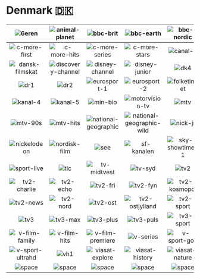 # Denmark 🇩🇰

| ![6eren] | ![animal-planet] | ![bbc-brit] | ![bbc-earth] | ![bbc-nordic] | ![boomerang] |
|:---:|:---:|:---:|:---:|:---:|:---:|
| ![c-more-first] | ![c-more-hits] | ![c-more-series] | ![c-more-stars] | ![canal-9] | ![cartoon-network] |
| ![dansk-filmskat] | ![discovery-channel] | ![disney-channel] | ![disney-junior] | ![dk4] | ![dr-ramasjang] |
| ![dr1] | ![dr2] | ![eurosport-1] | ![eurosport-2] | ![folketinget] | ![investigation-discovery] |
| ![kanal-4] | ![kanal-5] | ![min-bio] | ![motorvision-tv] | ![mtv] | ![mtv-80s] |
| ![mtv-90s] | ![mtv-hits] | ![national-geographic] | ![national-geographic-wild] | ![nick-jr] | ![nick-toons] |
| ![nickelodeon] | ![nordisk-film] | ![see] | ![sf-kanalen] | ![sky-showtime-1] | ![sky-showtime-2] |
| ![sport-live] | ![tlc] | ![tv-midtvest] | ![tv-syd] | ![tv2] | ![tv2-bornholm] |
| ![tv2-charlie] | ![tv2-echo] | ![tv2-fri] | ![tv2-fyn] | ![tv2-kosmopol] | ![tv2-kosmopol-hz] |
| ![tv2-news] | ![tv2-nord] | ![tv2-ost] | ![tv2-ostjylland] | ![tv2-sport] | ![tv2-sport-x] |
| ![tv3] | ![tv3-max] | ![tv3-plus] | ![tv3-puls] | ![tv3-sport] | ![v-film-action] |
| ![v-film-family] | ![v-film-hits] | ![v-film-premiere] | ![v-series] | ![v-sport-golf] | ![v-sport-live] |
| ![v-sport-ultrahd] | ![vh1] | ![viasat-explore] | ![viasat-history] | ![viasat-nature] |  |
| ![space] | ![space] | ![space] | ![space] | ![space] | ![space] |

[6eren]:https://raw.githubusercontent.com/tv-logo/tv-logos/main/countries/nordic/denmark/6eren-dk.png
[animal-planet]:https://raw.githubusercontent.com/tv-logo/tv-logos/main/countries/nordic/denmark/animal-planet-dk.png
[bbc-brit]:https://raw.githubusercontent.com/tv-logo/tv-logos/main/countries/nordic/denmark/bbc-brit-dk.png
[bbc-earth]:https://raw.githubusercontent.com/tv-logo/tv-logos/main/countries/nordic/denmark/bbc-earth-dk.png
[bbc-nordic]:https://raw.githubusercontent.com/tv-logo/tv-logos/main/countries/nordic/denmark/bbc-nordic-dk.png
[boomerang]:https://raw.githubusercontent.com/tv-logo/tv-logos/main/countries/nordic/denmark/boomerang-dk.png
[c-more-first]:https://raw.githubusercontent.com/tv-logo/tv-logos/main/countries/nordic/denmark/c-more-first-dk.png
[c-more-hits]:https://raw.githubusercontent.com/tv-logo/tv-logos/main/countries/nordic/denmark/c-more-hits-dk.png
[c-more-series]:https://raw.githubusercontent.com/tv-logo/tv-logos/main/countries/nordic/denmark/c-more-series-dk.png
[c-more-stars]:https://raw.githubusercontent.com/tv-logo/tv-logos/main/countries/nordic/denmark/c-more-stars-dk.png
[canal-9]:https://raw.githubusercontent.com/tv-logo/tv-logos/main/countries/nordic/denmark/canal-9-dk.png
[cartoon-network]:https://raw.githubusercontent.com/tv-logo/tv-logos/main/countries/nordic/denmark/cartoon-network-dk.png
[dansk-filmskat]:https://raw.githubusercontent.com/tv-logo/tv-logos/main/countries/nordic/denmark/dansk-filmskat-dk.png
[discovery-channel]:https://raw.githubusercontent.com/tv-logo/tv-logos/main/countries/nordic/denmark/discovery-channel-dk.png
[disney-channel]:https://raw.githubusercontent.com/tv-logo/tv-logos/main/countries/nordic/denmark/disney-channel-dk.png
[disney-junior]:https://raw.githubusercontent.com/tv-logo/tv-logos/main/countries/nordic/denmark/disney-junior-dk.png
[dk4]:https://raw.githubusercontent.com/tv-logo/tv-logos/main/countries/nordic/denmark/dk4-dk.png
[dr-ramasjang]:https://raw.githubusercontent.com/tv-logo/tv-logos/main/countries/nordic/denmark/dr-ramasjang-dk.png
[dr1]:https://raw.githubusercontent.com/tv-logo/tv-logos/main/countries/nordic/denmark/dr1-dk.png
[dr2]:https://raw.githubusercontent.com/tv-logo/tv-logos/main/countries/nordic/denmark/dr2-dk.png
[eurosport-1]:https://raw.githubusercontent.com/tv-logo/tv-logos/main/countries/nordic/denmark/eurosport-1-dk.png
[eurosport-2]:https://raw.githubusercontent.com/tv-logo/tv-logos/main/countries/nordic/denmark/eurosport-2-dk.png
[folketinget]:https://raw.githubusercontent.com/tv-logo/tv-logos/main/countries/nordic/denmark/folketinget-dk.png
[investigation-discovery]:https://raw.githubusercontent.com/tv-logo/tv-logos/main/countries/nordic/denmark/investigation-discovery-dk.png
[kanal-4]:https://raw.githubusercontent.com/tv-logo/tv-logos/main/countries/nordic/denmark/kanal-4-dk.png
[kanal-5]:https://raw.githubusercontent.com/tv-logo/tv-logos/main/countries/nordic/denmark/kanal-5-dk.png
[min-bio]:https://raw.githubusercontent.com/tv-logo/tv-logos/main/countries/nordic/denmark/min-bio-dk.png
[motorvision-tv]:https://raw.githubusercontent.com/tv-logo/tv-logos/main/countries/nordic/denmark/motorvision-tv-dk.png
[mtv]:https://raw.githubusercontent.com/tv-logo/tv-logos/main/countries/nordic/denmark/mtv-dk.png
[mtv-80s]:https://raw.githubusercontent.com/tv-logo/tv-logos/main/countries/nordic/denmark/mtv-80s-dk.png
[mtv-90s]:https://raw.githubusercontent.com/tv-logo/tv-logos/main/countries/nordic/denmark/mtv-90s-dk.png
[mtv-hits]:https://raw.githubusercontent.com/tv-logo/tv-logos/main/countries/nordic/denmark/mtv-hits-dk.png
[national-geographic]:https://raw.githubusercontent.com/tv-logo/tv-logos/main/countries/nordic/denmark/national-geographic-dk.png
[national-geographic-wild]:https://raw.githubusercontent.com/tv-logo/tv-logos/main/countries/nordic/denmark/national-geographic-wild-dk.png
[nick-jr]:https://raw.githubusercontent.com/tv-logo/tv-logos/main/countries/nordic/denmark/nick-jr-dk.png
[nick-toons]:https://raw.githubusercontent.com/tv-logo/tv-logos/main/countries/nordic/denmark/nick-toons-dk.png
[nickelodeon]:https://raw.githubusercontent.com/tv-logo/tv-logos/main/countries/nordic/denmark/nickelodeon-dk.png
[nordisk-film]:https://raw.githubusercontent.com/tv-logo/tv-logos/main/countries/nordic/denmark/nordisk-film-dk.png
[see]:https://raw.githubusercontent.com/tv-logo/tv-logos/main/countries/nordic/denmark/see-dk.png
[sf-kanalen]:https://raw.githubusercontent.com/tv-logo/tv-logos/main/countries/nordic/denmark/sf-kanalen-dk.png
[sky-showtime-1]:https://raw.githubusercontent.com/tv-logo/tv-logos/main/countries/nordic/denmark/sky-showtime-1-dk.png
[sky-showtime-2]:https://raw.githubusercontent.com/tv-logo/tv-logos/main/countries/nordic/denmark/sky-showtime-2-dk.png
[sport-live]:https://raw.githubusercontent.com/tv-logo/tv-logos/main/countries/nordic/denmark/sport-live-dk.png
[tlc]:https://raw.githubusercontent.com/tv-logo/tv-logos/main/countries/nordic/denmark/tlc-dk.png
[tv-midtvest]:https://raw.githubusercontent.com/tv-logo/tv-logos/main/countries/nordic/denmark/tv-midtvest-dk.png
[tv-syd]:https://raw.githubusercontent.com/tv-logo/tv-logos/main/countries/nordic/denmark/tv-syd-dk.png
[tv2]:https://raw.githubusercontent.com/tv-logo/tv-logos/main/countries/nordic/denmark/tv2-dk.png
[tv2-bornholm]:https://raw.githubusercontent.com/tv-logo/tv-logos/main/countries/nordic/denmark/tv2-bornholm-dk.png
[tv2-charlie]:https://raw.githubusercontent.com/tv-logo/tv-logos/main/countries/nordic/denmark/tv2-charlie-dk.png
[tv2-echo]:https://raw.githubusercontent.com/tv-logo/tv-logos/main/countries/nordic/denmark/tv2-echo-dk.png
[tv2-fri]:https://raw.githubusercontent.com/tv-logo/tv-logos/main/countries/nordic/denmark/tv2-fri-dk.png
[tv2-fyn]:https://raw.githubusercontent.com/tv-logo/tv-logos/main/countries/nordic/denmark/tv2-fyn-dk.png
[tv2-kosmopol]:https://raw.githubusercontent.com/tv-logo/tv-logos/main/countries/nordic/denmark/tv2-kosmopol-dk.png
[tv2-kosmopol-hz]:https://raw.githubusercontent.com/tv-logo/tv-logos/main/countries/nordic/denmark/tv2-kosmopol-hz-dk.png
[tv2-news]:https://raw.githubusercontent.com/tv-logo/tv-logos/main/countries/nordic/denmark/tv2-news-dk.png
[tv2-nord]:https://raw.githubusercontent.com/tv-logo/tv-logos/main/countries/nordic/denmark/tv2-nord-dk.png
[tv2-ost]:https://raw.githubusercontent.com/tv-logo/tv-logos/main/countries/nordic/denmark/tv2-ost-dk.png
[tv2-ostjylland]:https://raw.githubusercontent.com/tv-logo/tv-logos/main/countries/nordic/denmark/tv2-ostjylland-dk.png
[tv2-sport]:https://raw.githubusercontent.com/tv-logo/tv-logos/main/countries/nordic/denmark/tv2-sport-dk.png
[tv2-sport-x]:https://raw.githubusercontent.com/tv-logo/tv-logos/main/countries/nordic/denmark/tv2-sport-x-dk.png
[tv3]:https://raw.githubusercontent.com/tv-logo/tv-logos/main/countries/nordic/denmark/tv3-dk.png
[tv3-max]:https://raw.githubusercontent.com/tv-logo/tv-logos/main/countries/nordic/denmark/tv3-max-dk.png
[tv3-plus]:https://raw.githubusercontent.com/tv-logo/tv-logos/main/countries/nordic/denmark/tv3-plus-dk.png
[tv3-puls]:https://raw.githubusercontent.com/tv-logo/tv-logos/main/countries/nordic/denmark/tv3-puls-dk.png
[tv3-sport]:https://raw.githubusercontent.com/tv-logo/tv-logos/main/countries/nordic/denmark/tv3-sport-dk.png
[v-film-action]:https://raw.githubusercontent.com/tv-logo/tv-logos/main/countries/nordic/denmark/v-film-action-dk.png
[v-film-family]:https://raw.githubusercontent.com/tv-logo/tv-logos/main/countries/nordic/denmark/v-film-family-dk.png
[v-film-hits]:https://raw.githubusercontent.com/tv-logo/tv-logos/main/countries/nordic/denmark/v-film-hits-dk.png
[v-film-premiere]:https://raw.githubusercontent.com/tv-logo/tv-logos/main/countries/nordic/denmark/v-film-premiere-dk.png
[v-series]:https://raw.githubusercontent.com/tv-logo/tv-logos/main/countries/nordic/denmark/v-series-dk.png
[v-sport-golf]:https://raw.githubusercontent.com/tv-logo/tv-logos/main/countries/nordic/denmark/v-sport-golf-dk.png
[v-sport-live]:https://raw.githubusercontent.com/tv-logo/tv-logos/main/countries/nordic/denmark/v-sport-live-dk.png
[v-sport-ultrahd]:https://raw.githubusercontent.com/tv-logo/tv-logos/main/countries/nordic/denmark/v-sport-ultrahd-dk.png
[vh1]:https://raw.githubusercontent.com/tv-logo/tv-logos/main/countries/nordic/denmark/vh1-dk.png
[viasat-explore]:https://raw.githubusercontent.com/tv-logo/tv-logos/main/countries/nordic/denmark/viasat-explore-dk.png
[viasat-history]:https://raw.githubusercontent.com/tv-logo/tv-logos/main/countries/nordic/denmark/viasat-history-dk.png
[viasat-nature]:https://raw.githubusercontent.com/tv-logo/tv-logos/main/countries/nordic/denmark/viasat-nature-dk.png

[Space]:https://raw.githubusercontent.com/tv-logo/tv-logos/main/misc/space-1500.png "Space"
